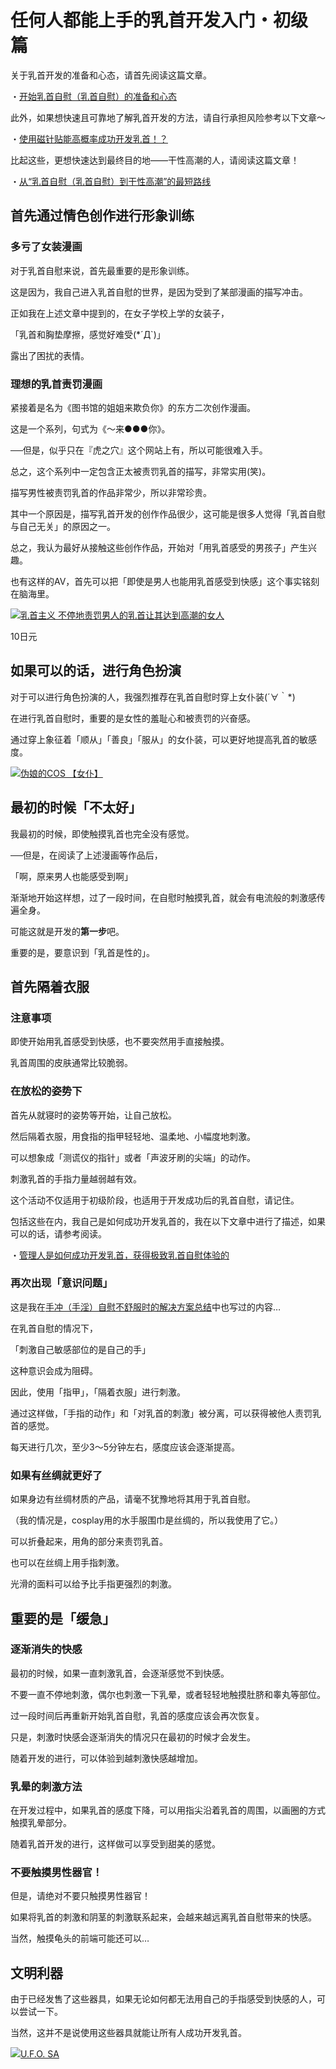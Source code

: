 # 任何人都能上手的乳首开发入门・初级篇 [​](#任何人都能上手的乳首开发入门・初级篇)

关于乳首开发的准备和心态，请首先阅读这篇文章。

・[开始乳首自慰（乳首自慰）的准备和心态](/h-life/onanie-a/chikubi001.html)

此外，如果想快速且可靠地了解乳首开发的方法，请自行承担风险参考以下文章～

・[使用磁针贴能高概率成功开发乳首！？](/h-life/onanie-a/chikubi010.html)

比起这些，更想快速达到最终目的地——干性高潮的人，请阅读这篇文章！

・[从“乳首自慰（乳首自慰）到干性高潮”的最短路线](/h-life/onanie-a/chikubi018.html)

## 首先通过情色创作进行形象训练 [​](#首先通过情色创作进行形象训练)

### 多亏了女装漫画 [​](#多亏了女装漫画)

对于乳首自慰来说，首先最重要的是形象训练。

这是因为，我自己进入乳首自慰的世界，是因为受到了某部漫画的描写冲击。

正如我在上述文章中提到的，在女子学校上学的女装子，

「乳首和胸垫摩擦，感觉好难受(\*´Д\`)」

露出了困扰的表情。

### 理想的乳首责罚漫画 [​](#理想的乳首责罚漫画)

紧接着是名为《图书馆的姐姐来欺负你》的东方二次创作漫画。

这是一个系列，句式为《～来●●●你》。

──但是，似乎只在『虎之穴』这个网站上有，所以可能很难入手。

总之，这个系列中一定包含正太被责罚乳首的描写，非常实用(笑)。

描写男性被责罚乳首的作品非常少，所以非常珍贵。

其中一个原因是，描写乳首开发的创作作品很少，这可能是很多人觉得「乳首自慰与自己无关」的原因之一。

总之，我认为最好从接触这些创作作品，开始对「用乳首感受的男孩子」产生兴趣。

也有这样的AV，首先可以把「即使是男人也能用乳首感受到快感」这个事实铭刻在脑海里。

[![](https://pics.dmm.co.jp/digital/video/mgmf00045/mgmf00045ps.jpg)乳首主义 不停地责罚男人的乳首让其达到高潮的女人](https://al.dmm.co.jp/?lurl=https%3A%2F%2Fwww.dmm.co.jp%2Fppm%2Fvideo%2F-%2Fdetail%2F%3D%2Fcid%3Dmgmf00045%2F&af_id=AsanaYuuna-004&ch=search_link&ch_id=package_text)

10日元

## 如果可以的话，进行角色扮演 [​](#如果可以的话-进行角色扮演)

对于可以进行角色扮演的人，我强烈推荐在乳首自慰时穿上女仆装(´∀｀\*)

在进行乳首自慰时，重要的是女性的羞耻心和被责罚的兴奋感。

通过穿上象征着「顺从」「善良」「服从」的女仆装，可以更好地提高乳首的敏感度。

[![](https://img.e-nls.com/pict_pc/1_1396855047_m_tgb1a.jpg)伪娘的COS 【女仆】](https://www.e-nls.com/access.php?agency_id=af486217&pcode=7636)

## 最初的时候「不太好」 [​](#最初的时候「不太好」)

我最初的时候，即使触摸乳首也完全没有感觉。

──但是，在阅读了上述漫画等作品后，

「啊，原来男人也能感受到啊」

渐渐地开始这样想，过了一段时间，在自慰时触摸乳首，就会有电流般的刺激感传遍全身。

可能这就是开发的**第一步**吧。

重要的是，要意识到「乳首是性的」。

## 首先隔着衣服 [​](#首先隔着衣服)

### 注意事项 [​](#注意事项)

即使开始用乳首感受到快感，也不要突然用手直接触摸。

乳首周围的皮肤通常比较脆弱。

### 在放松的姿势下 [​](#在放松的姿势下)

首先从就寝时的姿势等开始，让自己放松。

然后隔着衣服，用食指的指甲轻轻地、温柔地、小幅度地刺激。

可以想象成「测谎仪的指针」或者「声波牙刷的尖端」的动作。

刺激乳首的手指力量越弱越有效。

这个活动不仅适用于初级阶段，也适用于开发成功后的乳首自慰，请记住。

包括这些在内，我自己是如何成功开发乳首的，我在以下文章中进行了描述，如果可以的话，请参考阅读。

・[管理人是如何成功开发乳首，获得极致乳首自慰体验的](/h-life/onanie-a/chikubi015.html)

### 再次出现「意识问题」 [​](#再次出现「意识问题」)

这是我在[手冲（手淫）自慰不舒服时的解决方案总结](/h-life/onanie-a/bimyou.html)中也写过的内容…

在乳首自慰的情况下，

「刺激自己敏感部位的是自己的手」

这种意识会成为阻碍。

因此，使用「指甲」，「隔着衣服」进行刺激。

通过这样做，「手指的动作」和「对乳首的刺激」被分离，可以获得被他人责罚乳首的感觉。

每天进行几次，至少3～5分钟左右，感度应该会逐渐提高。

### 如果有丝绸就更好了 [​](#如果有丝绸就更好了)

如果身边有丝绸材质的产品，请毫不犹豫地将其用于乳首自慰。

（我的情况是，cosplay用的水手服围巾是丝绸的，所以我使用了它。）

可以折叠起来，用角的部分来责罚乳首。

也可以在丝绸上用手指刺激。

光滑的面料可以给予比手指更强烈的刺激。

## 重要的是「缓急」 [​](#重要的是「缓急」)

### 逐渐消失的快感 [​](#逐渐消失的快感)

最初的时候，如果一直刺激乳首，会逐渐感觉不到快感。

不要一直不停地刺激，偶尔也刺激一下乳晕，或者轻轻地触摸肚脐和睾丸等部位。

过一段时间后再重新开始乳首自慰，乳首的感度应该会再次恢复。

只是，刺激时快感会逐渐消失的情况只在最初的时候才会发生。

随着开发的进行，可以体验到越刺激快感越增加。

### 乳晕的刺激方法 [​](#乳晕的刺激方法)

在开发过程中，如果乳首的感度下降，可以用指尖沿着乳首的周围，以画圈的方式触摸乳晕部分。

随着乳首开发的进行，这样做可以享受到甜美的感觉。

### 不要触摸男性器官！ [​](#不要触摸男性器官)

但是，请绝对不要只触摸男性器官！

如果将乳首的刺激和阴茎的刺激联系起来，会越来越远离乳首自慰带来的快感。

当然，触摸龟头的前端可能还可以…

## 文明利器 [​](#文明利器)

由于已经发售了这些器具，如果无论如何都无法用自己的手指感受到快感的人，可以尝试一下。

当然，这并不是说使用这些器具就能让所有人成功开发乳首。

[![](https://img.e-nls.com/pict_pc/1_1435719304_m_xjXoY.jpg)U.F.O. SA](https://www.e-nls.com/access.php?agency_id=af486217&pcode=7976)